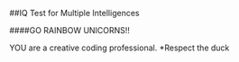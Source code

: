 ##IQ Test for Multiple Intelligences

####GO RAINBOW UNICORNS!!

YOU are a creative coding professional. 
*Respect the duck